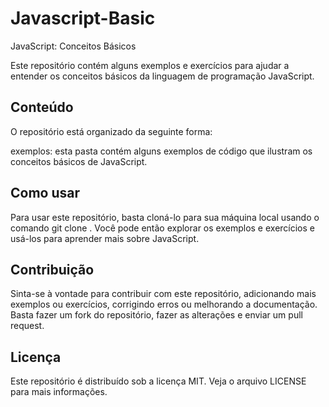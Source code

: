 # Javascript-Basic
JavaScript: Conceitos Básicos 

Este repositório contém alguns exemplos e exercícios para ajudar a entender os conceitos básicos da linguagem de programação JavaScript.

## Conteúdo
O repositório está organizado da seguinte forma:

exemplos: esta pasta contém alguns exemplos de código que ilustram os conceitos básicos de JavaScript.

## Como usar

Para usar este repositório, basta cloná-lo para sua máquina local usando o comando git clone <url-do-repositorio>. Você pode então explorar os exemplos e exercícios e usá-los para aprender mais sobre JavaScript.

## Contribuição

Sinta-se à vontade para contribuir com este repositório, adicionando mais exemplos ou exercícios, corrigindo erros ou melhorando a documentação. Basta fazer um fork do repositório, fazer as alterações e enviar um pull request.

## Licença

Este repositório é distribuído sob a licença MIT. Veja o arquivo LICENSE para mais informações.
